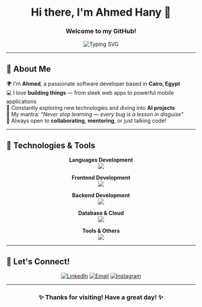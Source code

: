 <div align="center">
  <h1>Hi there, I'm Ahmed Hany 👋</h1>
  <h3>Welcome to my GitHub!</h3>
</div>

<p align="center">
  <img src="https://readme-typing-svg.herokuapp.com?font=Fira+Code&pause=1000&color=36BCF7&center=true&vCenter=true&width=435&lines=Software+Developer;Full+Stack+Engineer;Always+Learning+New+Things" alt="Typing SVG" />
</p>

---

## 🚀 About Me

<div align="left">

🌍 I'm **Ahmed**, a passionate software developer based in **Cairo, Egypt**  
💻 I love **building things** — from sleek web apps to powerful mobile applications  
🧠 Constantly exploring new technologies and diving into **AI projects**  
🚀 My mantra: _"Never stop learning — every bug is a lesson in disguise"_  
🎯 Always open to **collaborating**, **mentoring**, or just talking code!  

</div>

---

## 🔧 Technologies & Tools

<div align="center">

**Languages Development**  
<img src="https://skillicons.dev/icons?i=java,python,cs" />

**Frontend Development**  
<img src="https://skillicons.dev/icons?i=react,js,ts,flutter" />

**Backend Development**  
<img src="https://skillicons.dev/icons?i=nodejs,express,dotnet" />

**Database & Cloud**  
<img src="https://skillicons.dev/icons?i=mongodb,postgresql,mysql,docker,supabase,firebase" />

**Tools & Others**  
<img src="https://skillicons.dev/icons?i=git,github,vscode,postman" />

</div>

---

## 🤝 Let's Connect!

<div align="center">
  
[![LinkedIn](https://img.shields.io/badge/LinkedIn-0077B5?style=for-the-badge&logo=linkedin&logoColor=white)](https://www.linkedin.com/in/ahmed-hany-25b356309/)
[![Email](https://img.shields.io/badge/Email-D14836?style=for-the-badge&logo=gmail&logoColor=white)](mailto:ahanyy01@gmail.com)
[![Instagram](https://img.shields.io/badge/Instagram-E4405F?style=for-the-badge&logo=instagram&logoColor=white)](https://www.instagram.com/xahmedhanyx/)

</div>

---

<div align="center">
  <h3>✨ Thanks for visiting! Have a great day! ✨</h3>
</div>
